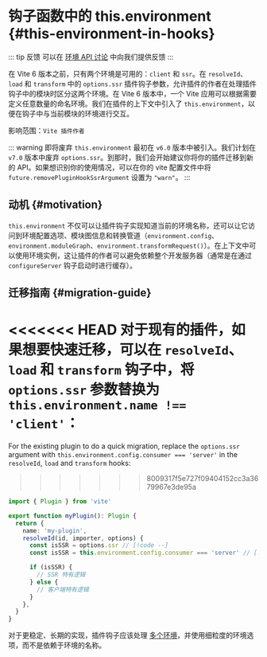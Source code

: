 # 钩子函数中的 this.environment {#this-environment-in-hooks}

::: tip 反馈
可以在 [环境 API 讨论](https://github.com/vitejs/vite/discussions/16358) 中向我们提供反馈
:::

在 Vite 6 版本之前，只有两个环境是可用的：`client` 和 `ssr`。在 `resolveId`、`load` 和 `transform` 中的 `options.ssr` 插件钩子参数，允许插件的作者在处理插件钩子中的模块时区分这两个环境。在 Vite 6 版本中，一个 Vite 应用可以根据需要定义任意数量的命名环境。我们在插件的上下文中引入了 `this.environment`，以便在钩子中与当前模块的环境进行交互。

影响范围：`Vite 插件作者`

::: warning 即将废弃
`this.environment` 最初在 `v6.0` 版本中被引入。我们计划在 `v7.0` 版本中废弃 `options.ssr`。到那时，我们会开始建议你将你的插件迁移到新的 API。如果想识别你的使用情况，可以在你的 vite 配置文件中将 `future.removePluginHookSsrArgument` 设置为 `"warn"`。
:::

## 动机 {#motivation}

`this.environment` 不仅可以让插件钩子实现知道当前的环境名称，还可以让它访问到环境配置选项、模块图信息和转换管道（`environment.config`、`environment.moduleGraph`、`environment.transformRequest()`）。在上下文中可以使用环境实例，这让插件的作者可以避免依赖整个开发服务器（通常是在通过 `configureServer` 钩子启动时进行缓存）。

## 迁移指南 {#migration-guide}

<<<<<<< HEAD
对于现有的插件，如果想要快速迁移，可以在 `resolveId`、`load` 和 `transform` 钩子中，将 `options.ssr` 参数替换为 `this.environment.name !== 'client'`：
=======
For the existing plugin to do a quick migration, replace the `options.ssr` argument with `this.environment.config.consumer === 'server'` in the `resolveId`, `load` and `transform` hooks:
>>>>>>> 8009317f5e727f09404152cc3a3679967e3de95a

```ts
import { Plugin } from 'vite'

export function myPlugin(): Plugin {
  return {
    name: 'my-plugin',
    resolveId(id, importer, options) {
      const isSSR = options.ssr // [!code --]
      const isSSR = this.environment.config.consumer === 'server' // [!code ++]

      if (isSSR) {
        // SSR 特有逻辑
      } else {
        // 客户端特有逻辑
      }
    },
  }
}
```

对于更稳定、长期的实现，插件钩子应该处理 [多个环境](/guide/api-environment.html#accessing-the-current-environment-in-hooks)，并使用细粒度的环境选项，而不是依赖于环境的名称。
